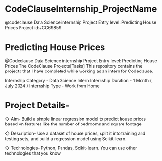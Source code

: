 # CodeClauseInternship_ProjectName
@codeclause Data Science internship Project Entry level: Predicting House Prices Project id:#CC69859
# Predicting House Prices
@Codeclause  Data Science internship Project Entry level: Predicting House Prices
The CodeClause Projects[Tasks]
This repository contains the projects that I have completed while working as an intern for Codeclause.

Internship Category - Data Science Intern
Internship Duration - 1 Month ( July 2024 )
Internship Type - Work from Home

# Project Details- 
 ◇ Aim-
   Build a simple linear regression model to predict house prices based on features like
 the number of bedrooms and square footage.

 
 ◇  Description-
   Use a dataset of house prices, split it into training and testing sets, and build a
 regression model using Scikit-learn.

 
 ◇  Technologies-
  Python, Pandas, Scikit-learn.
 You can use other technologies that you know.

